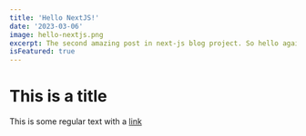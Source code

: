 ```yaml
---
title: 'Hello NextJS!'
date: '2023-03-06'
image: hello-nextjs.png
excerpt: The second amazing post in next-js blog project. So hello again!
isFeatured: true
---
```


# This is a title

This is some regular text with a [link]('https://google.com)
